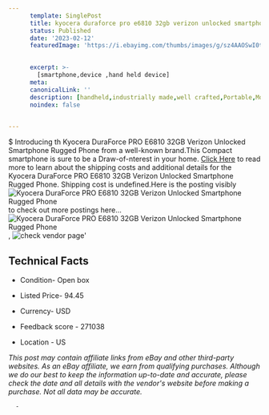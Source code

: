 ```yaml
---
      template: SinglePost
      title: kyocera duraforce pro e6810 32gb verizon unlocked smartphone rugged phone
      status: Published
      date: '2023-02-12'
      featuredImage: 'https://i.ebayimg.com/thumbs/images/g/sz4AAOSwI0tiyxQk/s-l225.jpg'
       

      excerpt: >-
        [smartphone,device ,hand held device]
      meta:
      canonicalLink: ''
      description: [handheld,industrially made,well crafted,Portable,Mobile,Compact,Convenient,Lightweight,Maneuverable,Man-portable,Miniature,Carriable,Hand-held,Light,Holdable,Transportable,Mobile device,Pocket-sized,On-the-go,Wireless,Cordless,Compact size,Convenient size, smartphone,device ,hand held device]
      noindex: false
      

---
```

$
      Introducing th Kyocera DuraForce PRO E6810 32GB Verizon Unlocked Smartphone Rugged Phone from a well-known brand.This Compact smartphone is sure to be a Draw-of-nterest in your home. [Click Here](https://www.ebay.com/itm/165568720336?hash=item268caa2dd0%3Ag%3Asz4AAOSwI0tiyxQk&mkevt=1&mkcid=1&mkrid=711-53200-19255-0&campid=%253CePNCampaignId%253E&customid=%253CreferenceId%253E&toolid=10049) to read more to learn about the shipping costs and additional details for the Kyocera DuraForce PRO E6810 32GB Verizon Unlocked Smartphone Rugged Phone. Shipping cost is undefined.Here is the posting visibly ![Kyocera DuraForce PRO E6810 32GB Verizon Unlocked Smartphone Rugged Phone](https://i.ebayimg.com/thumbs/images/g/sz4AAOSwI0tiyxQk/s-l225.jpg) to check out more postings here... ![Kyocera DuraForce PRO E6810 32GB Verizon Unlocked Smartphone Rugged Phone](https://i.ebayimg.com/images/g/sz4AAOSwI0tiyxQk/s-l960.jpg), ![check vendor page]()'

      

 ## Technical Facts 



     
      

 - Condition- Open box 


      

 - Listed Price- 94.45 


      

 - Currency- USD 


      

 - Feedback score - 271038 


      

 - Location - US 


      
      

 *_This post may contain affiliate links from eBay and other third-party websites. As an eBay affiliate, we earn from qualifying purchases. Although we do our best to keep the information up-to-date and accurate, please check the date and all details with the vendor's website before making a purchase. Not all data may be accurate._*




      -
